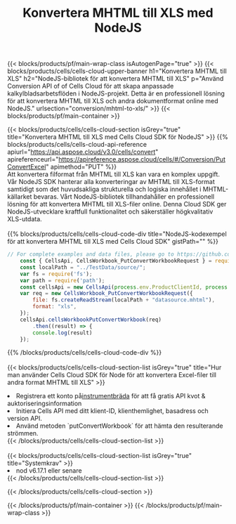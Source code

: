 ﻿---
title:  Konvertera MHTML till XLS med NodeJS
description:  Använda Aspose.Cells Cloud SDK för NodeJS för att konvertera en MHTML-formatfil till en XLS-formatfil.
---
{{< blocks/products/pf/main-wrap-class isAutogenPage="true" >}}
{{< blocks/products/cells/cells-cloud-upper-banner h1="Konvertera MHTML till XLS" h2="NodeJS-bibliotek för att konvertera MHTML till XLS" p="Använd Conversion API of of Cells Cloud för att skapa anpassade kalkylbladsarbetsflöden i NodeJS-projekt. Detta är en professionell lösning för att konvertera MHTML till XLS och andra dokumentformat online med NodeJS." urlsection="conversion/mhtml-to-xls/" >}}
{{< blocks/products/pf/main-container >}}

{{< blocks/products/cells/cells-cloud-section isGrey="true" title="Konvertera MHTML till XLS med Cells Cloud SDK för NodeJS" >}}
{{% blocks/products/cells/cells-cloud-api-reference apiurl="https://api.aspose.cloud/v3.0/cells/convert" apireferenceurl="https://apireference.aspose.cloud/cells/#/Conversion/PutConvertExcel" apimethod="PUT" %}}
<br/>
Att konvertera filformat från MHTML till XLS kan vara en komplex uppgift. Vår NodeJS SDK hanterar alla konverteringar av MHTML till XLS-format samtidigt som det huvudsakliga strukturella och logiska innehållet i MHTML-källarket bevaras. Vårt NodeJS-bibliotek tillhandahåller en professionell lösning för att konvertera MHTML till XLS-filer online. Denna Cloud SDK ger NodeJS-utvecklare kraftfull funktionalitet och säkerställer högkvalitativ XLS-utdata.
<br/>
<br/>
{{% blocks/products/cells/cells-cloud-code-div title="NodeJS-kodexempel för att konvertera MHTML till XLS med Cells Cloud SDK" gistPath="" %}}
 
```js
// For complete examples and data files, please go to https://github.com/aspose-cells-cloud/aspose-cells-cloud-node/
    const { CellsApi, CellsWorkbook_PutConvertWorkbookRequest } = require("asposecellscloud");
    const localPath = "../TestData/source/";
    var fs = require('fs');
    var path = require('path');
    const cellsApi = new CellsApi(process.env.ProductClientId, process.env.ProductClientSecret);
    var req = new CellsWorkbook_PutConvertWorkbookRequest({
        file: fs.createReadStream(localPath + "datasource.mhtml"),
        format: "xls",
    });
    cellsApi.cellsWorkbookPutConvertWorkbook(req)
        .then((result) => {
        console.log(result)
    });
```
 
{{% /blocks/products/cells/cells-cloud-code-div %}}
<br/>
<br/>
{{< blocks/products/cells/cells-cloud-section-list isGrey="true" title="Hur man använder Cells Cloud SDK för Node för att konvertera Excel-filer till andra format MHTML till XLS" >}}
<li> Registrera ett konto på<a href="https://dashboard.aspose.cloud/">instrumentbräda</a> för att få gratis API kvot & auktoriseringsinformation</li>
<li>Initiera Cells API med ditt klient-ID, klienthemlighet, basadress och version API.</li>
<li>Använd metoden `putConvertWorkbook` för att hämta den resulterande strömmen.</li>
{{< /blocks/products/cells/cells-cloud-section-list >}}
<br/>
<br/>
{{< blocks/products/cells/cells-cloud-section-list isGrey="true" title="Systemkrav" >}}
<li>nod v6.17.1 eller senare</li>
{{< /blocks/products/cells/cells-cloud-section-list >}}

{{< /blocks/products/cells/cells-cloud-section >}}

{{< /blocks/products/pf/main-container >}}
{{< /blocks/products/pf/main-wrap-class >}}
